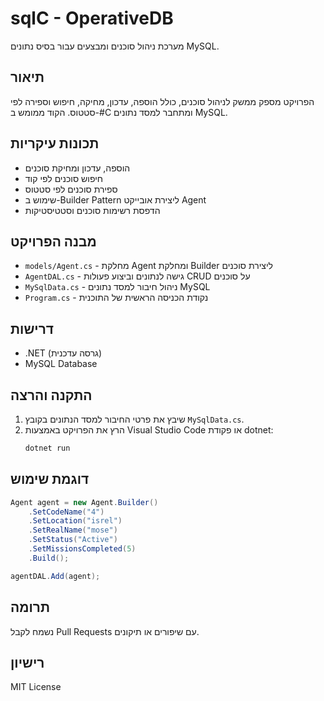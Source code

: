 # sqlC - OperativeDB

מערכת ניהול סוכנים ומבצעים עבור בסיס נתונים MySQL.

## תיאור

הפרויקט מספק ממשק לניהול סוכנים, כולל הוספה, עדכון, מחיקה, חיפוש וספירה לפי סטטוס. הקוד ממומש ב-#C ומתחבר למסד נתונים MySQL.

## תכונות עיקריות

- הוספה, עדכון ומחיקת סוכנים
- חיפוש סוכנים לפי קוד
- ספירת סוכנים לפי סטטוס
- שימוש ב-Builder Pattern ליצירת אובייקט Agent
- הדפסת רשימות סוכנים וסטטיסטיקות

## מבנה הפרויקט

- `models/Agent.cs` - מחלקת Agent ומחלקת Builder ליצירת סוכנים
- `AgentDAL.cs` - גישה לנתונים וביצוע פעולות CRUD על סוכנים
- `MySqlData.cs` - ניהול חיבור למסד נתונים MySQL
- `Program.cs` - נקודת הכניסה הראשית של התוכנית

## דרישות

- .NET (גרסה עדכנית)
- MySQL Database

## התקנה והרצה

1. שיבץ את פרטי החיבור למסד הנתונים בקובץ `MySqlData.cs`.
2. הרץ את הפרויקט באמצעות Visual Studio Code או פקודת dotnet:
   ```sh
   dotnet run
   ```

## דוגמת שימוש

```csharp
Agent agent = new Agent.Builder()
    .SetCodeName("4")
    .SetLocation("isrel")
    .SetRealName("mose")
    .SetStatus("Active")
    .SetMissionsCompleted(5)
    .Build();

agentDAL.Add(agent);
```

## תרומה

נשמח לקבל Pull Requests עם שיפורים או תיקונים.

## רישיון

MIT License
